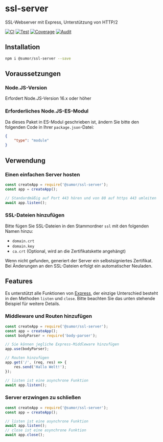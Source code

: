# ssl-server
SSL-Webserver mit Express, Unterstützung von HTTP/2

[![CI](https://github.com/sumor-cloud/ssl-server/actions/workflows/ci.yml/badge.svg)](https://github.com/sumor-cloud/ssl-server/actions/workflows/ci.yml)
[![Test](https://github.com/sumor-cloud/ssl-server/actions/workflows/ut.yml/badge.svg)](https://github.com/sumor-cloud/ssl-server/actions/workflows/ut.yml)
[![Coverage](https://github.com/sumor-cloud/ssl-server/actions/workflows/coverage.yml/badge.svg)](https://github.com/sumor-cloud/ssl-server/actions/workflows/coverage.yml)
[![Audit](https://github.com/sumor-cloud/ssl-server/actions/workflows/audit.yml/badge.svg)](https://github.com/sumor-cloud/ssl-server/actions/workflows/audit.yml)

## Installation
```bash
npm i @sumor/ssl-server --save
```

## Voraussetzungen

### Node.JS-Version
Erfordert Node.JS-Version 16.x oder höher

### Erforderliches Node.JS-ES-Modul
Da dieses Paket in ES-Modul geschrieben ist,
ändern Sie bitte den folgenden Code in Ihrer ```package.json```-Datei:
```json
{
    "type": "module"
}
```

## Verwendung

### Einen einfachen Server hosten

```javascript
const createApp = require('@sumor/ssl-server');
const app = createApp();

// Standardmäßig auf Port 443 hören und von 80 auf https 443 umleiten
await app.listen();
```


### SSL-Dateien hinzufügen
Bitte fügen Sie SSL-Dateien in den Stammordner ```ssl``` mit den folgenden Namen hinzu:
- ```domain.crt```
- ```domain.key```
- ```ca.crt``` (Optional, wird an die Zertifikatskette angehängt)

Wenn nicht gefunden, generiert der Server ein selbstsigniertes Zertifikat.
Bei Änderungen an den SSL-Dateien erfolgt ein automatischer Neuladen.
## Features

Es unterstützt alle Funktionen von [Express](https://www.npmjs.com/package/express), der einzige Unterschied besteht in den Methoden ```listen``` und ```close```. Bitte beachten Sie das unten stehende Beispiel für weitere Details.

### Middleware und Routen hinzufügen

```javascript
const createApp = require('@sumor/ssl-server');
const app = createApp();
const bodyParser = require('body-parser');

// Sie können jegliche Express-Middleware hinzufügen
app.use(bodyParser);

// Routen hinzufügen
app.get('/', (req, res) => {
    res.send('Hallo Welt!');
});

// listen ist eine asynchrone Funktion
await app.listen();
```

### Server erzwingen zu schließen

```javascript
const createApp = require('@sumor/ssl-server');
const app = createApp();

// listen ist eine asynchrone Funktion
await app.listen();
// close ist eine asynchrone Funktion
await app.close();
```